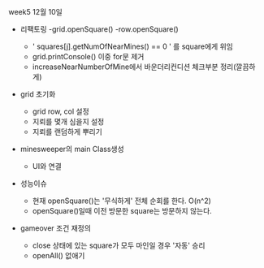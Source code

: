 week5
12월 10일


- 리팩토링
	-grid.openSquare()
	-row.openSquare()
	- ' squares[j].getNumOfNearMines() == 0 ' 를  square에게 위임
	- grid.printConsole() 이중 for문 제거 
	- increaseNearNumberOfMine에서 바운더리컨디션 체크부분 정리(깔끔하게)

- grid 초기화
	- grid row, col 설정
	- 지뢰를 몇개 심을지 설정
	- 지뢰를 랜덤하게 뿌리기

- minesweeper의 main Class생성
	- UI와 연결 

- 성능이슈 
	- 현재 openSquare()는 '무식하게' 전체 순회를 한다. O(n^2)
	- openSquare()일때 이전 방문한 square는 방문하지 않는다.

- gameover 조건 재정의
	- close 상태에 있는 square가 모두 마인일 경우 '자동' 승리
	- openAll() 없애기 
